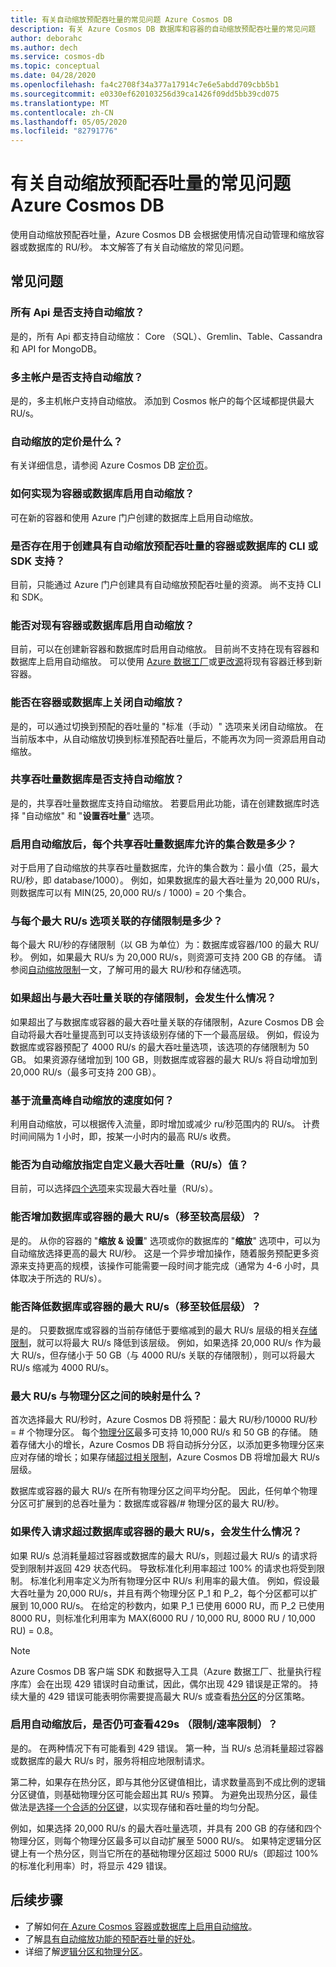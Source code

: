 ```yaml
---
title: 有关自动缩放预配吞吐量的常见问题 Azure Cosmos DB
description: 有关 Azure Cosmos DB 数据库和容器的自动缩放预配吞吐量的常见问题
author: deborahc
ms.author: dech
ms.service: cosmos-db
ms.topic: conceptual
ms.date: 04/28/2020
ms.openlocfilehash: fa4c2708f34a377a17914c7e6e5abdd709cbb5b1
ms.sourcegitcommit: e0330ef620103256d39ca1426f09dd5bb39cd075
ms.translationtype: MT
ms.contentlocale: zh-CN
ms.lasthandoff: 05/05/2020
ms.locfileid: "82791776"
---
```

# <a name="frequently-asked-questions-about-autoscale-provisioned-throughput-in-azure-cosmos-db"></a>有关自动缩放预配吞吐量的常见问题 Azure Cosmos DB

使用自动缩放预配吞吐量，Azure Cosmos DB 会根据使用情况自动管理和缩放容器或数据库的 RU/秒。 本文解答了有关自动缩放的常见问题。

## <a name="frequently-asked-questions"></a>常见问题

### <a name="is-autoscale-supported-for-all-apis"></a>所有 Api 是否支持自动缩放？
是的，所有 Api 都支持自动缩放： Core （SQL）、Gremlin、Table、Cassandra 和 API for MongoDB。

### <a name="is-autoscale-supported-for-multi-master-accounts"></a>多主帐户是否支持自动缩放？
是的，多主机帐户支持自动缩放。 添加到 Cosmos 帐户的每个区域都提供最大 RU/s。 

### <a name="what-is-the-pricing-for-autoscale-"></a>自动缩放的定价是什么？
有关详细信息，请参阅 Azure Cosmos DB [定价页](https://azure.microsoft.com/pricing/details/cosmos-db/)。 

### <a name="how-do-i-enable-autoscale-for-my-containers-or-databases"></a>如何实现为容器或数据库启用自动缩放？
可在新的容器和使用 Azure 门户创建的数据库上启用自动缩放。

### <a name="is-there-cli-or-sdk-support-to-create-containers-or-databases-with-autoscale-provisioned-throughput"></a>是否存在用于创建具有自动缩放预配吞吐量的容器或数据库的 CLI 或 SDK 支持？
目前，只能通过 Azure 门户创建具有自动缩放预配吞吐量的资源。 尚不支持 CLI 和 SDK。

### <a name="can-i-enable-autoscale-on-an-existing-container-or-a-database"></a>能否对现有容器或数据库启用自动缩放？
目前，可以在创建新容器和数据库时启用自动缩放。 目前尚不支持在现有容器和数据库上启用自动缩放。 可以使用 [Azure 数据工厂](../data-factory/connector-azure-cosmos-db.md)或[更改源](change-feed.md)将现有容器迁移到新容器。 

### <a name="can-i-turn-off-autoscale-on-a-container-or-database"></a>能否在容器或数据库上关闭自动缩放？
是的，可以通过切换到预配的吞吐量的 "标准（手动）" 选项来关闭自动缩放。 在当前版本中，从自动缩放切换到标准预配吞吐量后，不能再次为同一资源启用自动缩放。 

### <a name="is-autoscale-supported-for-shared-throughput-databases"></a>共享吞吐量数据库是否支持自动缩放？
是的，共享吞吐量数据库支持自动缩放。 若要启用此功能，请在创建数据库时选择 "自动缩放" 和 "**设置吞吐量**" 选项。 

### <a name="what-is-the-number-of-allowed-collections-per-shared-throughput-database-when-autoscale-is-enabled"></a>启用自动缩放后，每个共享吞吐量数据库允许的集合数是多少？
对于启用了自动缩放的共享吞吐量数据库，允许的集合数为：最小值（25，最大 RU/秒，即 database/1000）。 例如，如果数据库的最大吞吐量为 20,000 RU/s，则数据库可以有 MIN(25, 20,000 RU/s / 1000) = 20 个集合。 


### <a name="what-is-the-storage-limit-associated-with-each-max-rus-option"></a>与每个最大 RU/s 选项关联的存储限制是多少？  
每个最大 RU/秒的存储限制（以 GB 为单位）为：数据库或容器/100 的最大 RU/秒。 例如，如果最大 RU/s 为 20,000 RU/s，则资源可支持 200 GB 的存储。 请参阅[自动缩放限制](provision-throughput-autoscale.md#autoscale-limits)一文，了解可用的最大 RU/秒和存储选项。 

### <a name="what-happens-if-i-exceed-the-storage-limit-associated-with-my-max-throughput"></a>如果超出与最大吞吐量关联的存储限制，会发生什么情况？
如果超出了与数据库或容器的最大吞吐量关联的存储限制，Azure Cosmos DB 会自动将最大吞吐量提高到可以支持该级别存储的下一个最高层级。 例如，假设为数据库或容器预配了 4000 RU/s 的最大吞吐量选项，该选项的存储限制为 50 GB。 如果资源存储增加到 100 GB，则数据库或容器的最大 RU/s 将自动增加到 20,000 RU/s（最多可支持 200 GB）。 

### <a name="how-quickly-will-autoscale-up-and-down-based-on-spikes-in-traffic"></a>基于流量高峰自动缩放的速度如何？
利用自动缩放，可以根据传入流量，即时增加或减少 ru/秒范围内的 RU/s。 计费时间间隔为 1 小时，即，按某一小时内的最高 RU/s 收费。

### <a name="can-i-specify-a-custom-max-throughput-rus-value-for-autoscale"></a>能否为自动缩放指定自定义最大吞吐量（RU/s）值？
目前，可以选择[四个选项](provision-throughput-autoscale.md#autoscale-limits)来实现最大吞吐量（RU/s）。

### <a name="can-i-increase-the-max-rus-move-to-a-higher-tier-on-the-database-or-container"></a>能否增加数据库或容器的最大 RU/s（移至较高层级）？ 
是的。 从你的容器的 "**缩放 & 设置**" 选项或你的数据库的 "**缩放**" 选项中，可以为自动缩放选择更高的最大 RU/秒。 这是一个异步增加操作，随着服务预配更多资源来支持更高的规模，该操作可能需要一段时间才能完成（通常为 4-6 小时，具体取决于所选的 RU/s）。 

### <a name="can-i-reduce-the-max-rus-move-to-a-lower-tier-on-the-database-or-container"></a>能否降低数据库或容器的最大 RU/s（移至较低层级）？
是的。 只要数据库或容器的当前存储低于要缩减到的最大 RU/s 层级的相关[存储限制](#what-is-the-storage-limit-associated-with-each-max-rus-option)，就可以将最大 RU/s 降低到该层级。 例如，如果选择 20,000 RU/s 作为最大 RU/s，但存储小于 50 GB（与 4000 RU/s 关联的存储限制），则可以将最大 RU/s 缩减为 4000 RU/s。

### <a name="what-is-the-mapping-between-the-max-rus-and-physical-partitions"></a>最大 RU/s 与物理分区之间的映射是什么？
首次选择最大 RU/秒时，Azure Cosmos DB 将预配：最大 RU/秒/10000 RU/秒 = # 个物理分区。 每个[物理分区](partition-data.md#physical-partitions)最多可支持 10,000 RU/s 和 50 GB 的存储。 随着存储大小的增长，Azure Cosmos DB 将自动拆分分区，以添加更多物理分区来应对存储的增长；如果存储[超过相关限制](#what-is-the-storage-limit-associated-with-each-max-rus-option)，Azure Cosmos DB 将增加最大 RU/s 层级。 

数据库或容器的最大 RU/s 在所有物理分区之间平均分配。 因此，任何单个物理分区可扩展到的总吞吐量为：数据库或容器/# 物理分区的最大 RU/秒。 

### <a name="what-happens-if-incoming-requests-exceed-the-max-rus-of-the-database-or-container"></a>如果传入请求超过数据库或容器的最大 RU/s，会发生什么情况？
如果 RU/s 总消耗量超过容器或数据库的最大 RU/s，则超过最大 RU/s 的请求将受到限制并返回 429 状态代码。 导致标准化利用率超过 100% 的请求也将受到限制。 标准化利用率定义为所有物理分区中 RU/s 利用率的最大值。 例如，假设最大吞吐量为 20,000 RU/s，并且有两个物理分区 P_1 和 P_2，每个分区都可以扩展到 10,000 RU/s。 在给定的秒数内，如果 P_1 已使用 6000 RU，而 P_2 已使用 8000 RU，则标准化利用率为 MAX(6000 RU / 10,000 RU, 8000 RU / 10,000 RU) = 0.8。

> [!NOTE]
> Azure Cosmos DB 客户端 SDK 和数据导入工具（Azure 数据工厂、批量执行程序库）会在出现 429 错误时自动重试，因此，偶尔出现 429 错误是正常的。 持续大量的 429 错误可能表明你需要提高最大 RU/s 或查看[热分区](#autoscale-rate-limiting)的分区策略。

### <a name="is-it-still-possible-to-see-429s-throttlingrate-limiting-when-autoscale-is-enabled"></a><a id="autoscale-rate-limiting"></a>启用自动缩放后，是否仍可查看429s （限制/速率限制）？ 
是的。 在两种情况下有可能看到 429 错误。 第一种，当 RU/s 总消耗量超过容器或数据库的最大 RU/s 时，服务将相应地限制请求。 

第二种，如果存在热分区，即与其他分区键值相比，请求数量高到不成比例的逻辑分区键值，则基础物理分区可能会超出其 RU/s 预算。 为避免出现热分区，最佳做法是[选择一个合适的分区键](partitioning-overview.md#choose-partitionkey)，以实现存储和吞吐量的均匀分配。 

例如，如果选择 20,000 RU/s 的最大吞吐量选项，并具有 200 GB 的存储和四个物理分区，则每个物理分区最多可以自动扩展至 5000 RU/s。 如果特定逻辑分区键上有一个热分区，则当它所在的基础物理分区超过 5000 RU/s（即超过 100% 的标准化利用率）时，将显示 429 错误。

## <a name="next-steps"></a>后续步骤

* 了解如何[在 Azure Cosmos 容器或数据库上启用自动缩放](provision-throughput-autoscale.md#create-db-container-autoscale)。
* 了解[具有自动缩放功能的预配吞吐量的好处](provision-throughput-autoscale.md#autoscale-benefits)。
* 详细了解[逻辑分区和物理分区](partition-data.md)。
